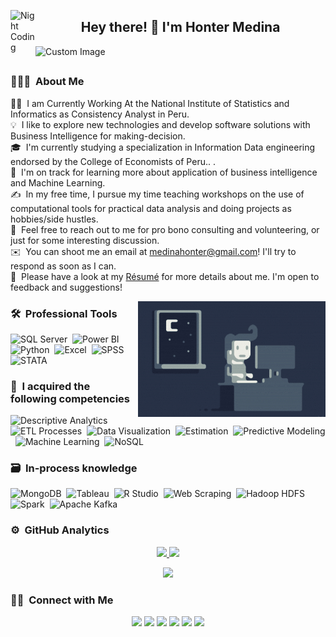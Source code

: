 <img alt="Night Coding" src="./assets/Hand%20Wave.gif" width='40' align="left"/><h2 align="center">Hey there! 👋 I'm Honter Medina </h2>

<!-- ## 👋 &nbsp;Hey there! I'm Honter Medina -->
![Custom Image](https://drive.google.com/uc?export=view&id=1AfasbpkgVfOnfk1RZSCvQ0_lx5riLtOR)
<h2 align="center"> </h2>


### 👨🏻‍💻 &nbsp;About Me

👨‍💻 &nbsp;I am Currently Working At the National Institute of Statistics and Informatics as Consistency Analyst in Peru.\
💡 &nbsp;I like to explore new technologies and develop software solutions with Business Intelligence for making-decision.\
🎓 &nbsp;I'm currently studying a specialization in Information Data engineering endorsed by the College of Economists of Peru.. .\
🌱 &nbsp;I'm on track for learning more about application of business intelligence and Machine Learning.\
✍️ &nbsp;In my free time, I pursue my time teaching workshops on the use of computational tools for practical data analysis and doing projects as hobbies/side hustles.\
💬 &nbsp;Feel free to reach out to me for pro bono consulting and volunteering, or just for some interesting discussion.\
✉️ &nbsp;You can shoot me an email at medinahonter@gmail.com! I'll try to respond as soon as I can.\
📄 &nbsp;Please have a look at my [Résumé](https://1drv.ms/b/c/c495fb3287f8f8ee/EfugHQIo8kRCtWSsbGEi7ukBFgelHj998lmuqN44xxJExQ?e=bA8MyZ) for more details about me. I'm open to feedback and suggestions!


<img alt="Night Coding" src="https://raw.githubusercontent.com/AVS1508/AVS1508/master/assets/Night-Coding.gif" align="right"/>

### 🛠 &nbsp;Professional Tools

![SQL Server](https://img.shields.io/badge/SQL%20Server-%23CC2927.svg?style=for-the-badge&logo=microsoft-sql-server&logoColor=white)&nbsp;
![Power BI](https://img.shields.io/badge/Power%20BI-F2C811?style=for-the-badge&logo=power-bi&logoColor=black)&nbsp;
![Python](https://img.shields.io/badge/python-3670A0?style=for-the-badge&logo=python&logoColor=ffdd54)&nbsp;
![Excel](https://img.shields.io/badge/Excel-217346?style=for-the-badge&logo=microsoft-excel&logoColor=white)&nbsp;
![SPSS](https://img.shields.io/badge/SPSS-%231A5276.svg?style=for-the-badge&logo=ibm&logoColor=white)&nbsp;
![STATA](https://img.shields.io/badge/STATA-%230073CF.svg?style=for-the-badge&logo=stata&logoColor=white)&nbsp;

### 🧰 &nbsp;I acquired the following competencies

![Descriptive Analytics](https://img.shields.io/badge/Descriptive%20Analytics-%230073CF.svg?style=for-the-badge&logo=data-analytics&logoColor=white)&nbsp;
![ETL Processes](https://img.shields.io/badge/ETL%20Processes-%2345B8AC.svg?style=for-the-badge&logo=databricks&logoColor=white)&nbsp;
![Data Visualization](https://img.shields.io/badge/Data%20Visualization-%2300559F.svg?style=for-the-badge&logo=datavis&logoColor=white)&nbsp;
![Estimation](https://img.shields.io/badge/Estimation-%23FF6F00.svg?style=for-the-badge&logo=matplotlib&logoColor=white)&nbsp;
![Predictive Modeling](https://img.shields.io/badge/Predictive%20Modeling-%232671E5.svg?style=for-the-badge&logo=scikit-learn&logoColor=white)&nbsp;
![Machine Learning](https://img.shields.io/badge/Machine%20Learning-%23FF5722.svg?style=for-the-badge&logo=tensorflow&logoColor=white)&nbsp;
![NoSQL](https://img.shields.io/badge/NoSQL-%2300B5AD.svg?style=for-the-badge&logo=couchbase&logoColor=white)&nbsp;

### 🗃 &nbsp;In-process knowledge

![MongoDB](https://img.shields.io/badge/MongoDB-%234ea94b.svg?style=for-the-badge&logo=mongodb&logoColor=white)&nbsp;
![Tableau](https://img.shields.io/badge/Tableau-%23E97627.svg?style=for-the-badge&logo=tableau&logoColor=white)&nbsp;
![R Studio](https://img.shields.io/badge/R%20Studio-%23115A8B.svg?style=for-the-badge&logo=rstudio&logoColor=white)&nbsp;
![Web Scraping](https://img.shields.io/badge/Web%20Scraping-%23FFC107.svg?style=for-the-badge&logo=web&logoColor=white)&nbsp;
![Hadoop HDFS](https://img.shields.io/badge/Hadoop%20HDFS-%23F88D1F.svg?style=for-the-badge&logo=apachehadoop&logoColor=white)&nbsp;
![Spark](https://img.shields.io/badge/Spark-%23E25A1C.svg?style=for-the-badge&logo=apachespark&logoColor=white)&nbsp;
![Apache Kafka](https://img.shields.io/badge/Apache%20Kafka-%23000000.svg?style=for-the-badge&logo=apachekafka&logoColor=white)&nbsp;

### ⚙️ &nbsp;GitHub Analytics

<p align="center">
  <a href="https://github.com/hontermed">
    <img height="180em" src="https://github-readme-stats-eight-theta.vercel.app/api?username=hontermed&show_icons=true&theme=algolia&include_all_commits=true&count_private=true"/>
  </a>
  <a href="https://github.com/hontermed">
    <img height="180em" src="https://github-readme-stats-eight-theta.vercel.app/api/top-langs/?username=hontermed&layout=compact&langs_count=8&theme=algolia"/>
  </a>
</p>

<p align="center">
  <img height="180em" src="https://github-readme-streak-stats.herokuapp.com/?user=hontermed&theme=dark&hide_border=true"/>
</p>


### 🤝🏻 &nbsp;Connect with Me

<p align="center">
<a href="mailto:medinahonter@gmail.com"><img src="https://img.shields.io/badge/-medinahonter-D14836?style=flat&logo=Gmail&logoColor=white"/></a>
<a href="https://www.linkedin.com/in/hontermedina/"><img src="https://img.shields.io/badge/-Honter%20Medina-0077B5?style=flat&logo=Linkedin&logoColor=white"/></a>
<a href="https://x.com/hontermed"><img src="https://img.shields.io/badge/-@hontermed-1DA1F2?style=flat&logo=X&logoColor=white"/></a>
<a href="https://www.facebook.com/honter"><img src="https://img.shields.io/badge/-Honter-0077B5?style=flat&logo=Facebook&logoColor=white"/></a>
<a href="https://www.tiktok.com/@hontermedina"><img src="https://img.shields.io/badge/-@hontermedina-FF0050?style=flat&logo=TikTok&logoColor=white"/></a>
<a href="https://github.com/hontermed"><img src="https://img.shields.io/badge/-hontermed-181717?style=flat&logo=GitHub&logoColor=white"/></a>
</p>



<!--
### 🐍 &nbsp;That's How Commits move ...

<div align="center">
  <a href="https://github.com/Adityakanoi2001/">
  <img src="https://github.com/1999AZZAR/1999AZZAR/blob/readme/resources/img/grid-snake.svg"
       alt="snake" /></a>
</div>
-->
